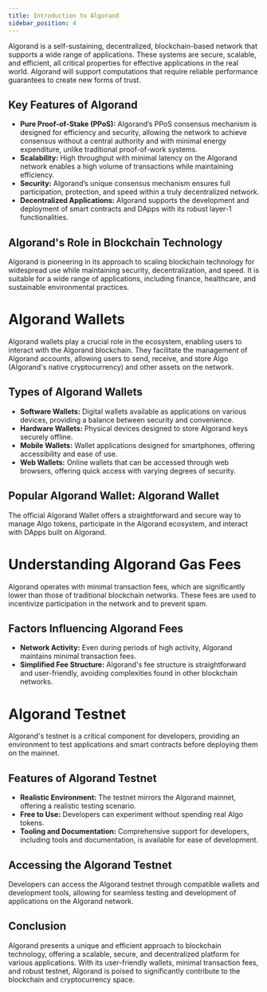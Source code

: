 ```yaml
---
title: Introduction to Algorand
sidebar_position: 4
---
```


Algorand is a self-sustaining, decentralized, blockchain-based network that supports a wide range of applications. These systems are secure, scalable, and efficient, all critical properties for effective applications in the real world. Algorand will support computations that require reliable performance guarantees to create new forms of trust.

## Key Features of Algorand

- **Pure Proof-of-Stake (PPoS):** Algorand’s PPoS consensus mechanism is designed for efficiency and security, allowing the network to achieve consensus without a central authority and with minimal energy expenditure, unlike traditional proof-of-work systems.
- **Scalability:** High throughput with minimal latency on the Algorand network enables a high volume of transactions while maintaining efficiency.
- **Security:** Algorand’s unique consensus mechanism ensures full participation, protection, and speed within a truly decentralized network.
- **Decentralized Applications:** Algorand supports the development and deployment of smart contracts and DApps with its robust layer-1 functionalities.

## Algorand's Role in Blockchain Technology

Algorand is pioneering in its approach to scaling blockchain technology for widespread use while maintaining security, decentralization, and speed. It is suitable for a wide range of applications, including finance, healthcare, and sustainable environmental practices.

# Algorand Wallets

Algorand wallets play a crucial role in the ecosystem, enabling users to interact with the Algorand blockchain. They facilitate the management of Algorand accounts, allowing users to send, receive, and store Algo (Algorand's native cryptocurrency) and other assets on the network.

## Types of Algorand Wallets

- **Software Wallets:** Digital wallets available as applications on various devices, providing a balance between security and convenience.
- **Hardware Wallets:** Physical devices designed to store Algorand keys securely offline.
- **Mobile Wallets:** Wallet applications designed for smartphones, offering accessibility and ease of use.
- **Web Wallets:** Online wallets that can be accessed through web browsers, offering quick access with varying degrees of security.

## Popular Algorand Wallet: Algorand Wallet

The official Algorand Wallet offers a straightforward and secure way to manage Algo tokens, participate in the Algorand ecosystem, and interact with DApps built on Algorand.

# Understanding Algorand Gas Fees

Algorand operates with minimal transaction fees, which are significantly lower than those of traditional blockchain networks. These fees are used to incentivize participation in the network and to prevent spam.

## Factors Influencing Algorand Fees

- **Network Activity:** Even during periods of high activity, Algorand maintains minimal transaction fees.
- **Simplified Fee Structure:** Algorand's fee structure is straightforward and user-friendly, avoiding complexities found in other blockchain networks.

# Algorand Testnet

Algorand's testnet is a critical component for developers, providing an environment to test applications and smart contracts before deploying them on the mainnet.

## Features of Algorand Testnet

- **Realistic Environment:** The testnet mirrors the Algorand mainnet, offering a realistic testing scenario.
- **Free to Use:** Developers can experiment without spending real Algo tokens.
- **Tooling and Documentation:** Comprehensive support for developers, including tools and documentation, is available for ease of development.

## Accessing the Algorand Testnet

Developers can access the Algorand testnet through compatible wallets and development tools, allowing for seamless testing and development of applications on the Algorand network.

## Conclusion

Algorand presents a unique and efficient approach to blockchain technology, offering a scalable, secure, and decentralized platform for various applications. With its user-friendly wallets, minimal transaction fees, and robust testnet, Algorand is poised to significantly contribute to the blockchain and cryptocurrency space.
